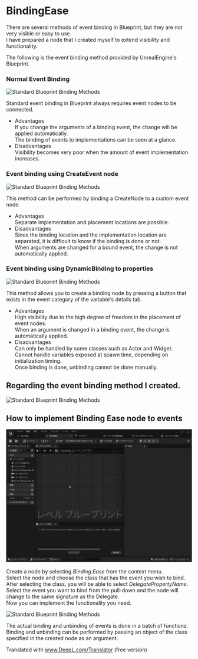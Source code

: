 # BindingEase

There are several methods of event binding in Blueprint, but they are not very visible or easy to use.  
I have prepared a node that I created myself to extend visibility and functionality.

The following is the event binding method provided by UnrealEngine's Blueprint.

### Normal Event Binding

![Standard Blueprint Binding Methods](https://media.githubusercontent.com/media/laycnc/UnrealBindingEase/image/Doc/Image/StandardBlueprintBindingMethods.png "Standard Blueprint Binding Methods")

Standard event binding in Blueprint always requires event nodes to be connected.  

* Advantages    
If you change the arguments of a binding event, the change will be applied automatically.  
The binding of events to implementations can be seen at a glance.  
* Disadvantages  
Visibility becomes very poor when the amount of event implementation increases.  

### Event binding using CreateEvent node

![Standard Blueprint Binding Methods](https://media.githubusercontent.com/media/laycnc/UnrealBindingEase/image/Doc/Image/CreateEventNodeMethod.png "Standard Blueprint Binding Methods")

This method can be performed by binding a CreateNode to a custom event node.  

* Advantages  
Separate implementation and placement locations are possible.  
* Disadvantages  
Since the binding location and the implementation location are separated, it is difficult to know if the binding is done or not.  
When arguments are changed for a bound event, the change is not automatically applied.  

### Event binding using DynamicBinding to properties

![Standard Blueprint Binding Methods](https://media.githubusercontent.com/media/laycnc/UnrealBindingEase/image/Doc/Image/DynamicBindingMethod.png "Standard Blueprint Binding Methods")

This method allows you to create a binding node by pressing a button that exists in the event category of the variable's details tab.  

* Advantages  
High visibility due to the high degree of freedom in the placement of event nodes.  
When an argument is changed in a binding event, the change is automatically applied.  
* Disadvantages  
Can only be handled by some classes such as Actor and Widget.  
Cannot handle variables exposed at spawn time, depending on initialization timing.  
Once binding is done, unbinding cannot be done manually.  



## Regarding the event binding method I created.

![Standard Blueprint Binding Methods](https://media.githubusercontent.com/media/laycnc/UnrealBindingEase/image/Doc/Image/BindingEaseMethod.png "Standard Blueprint Binding Methods")


## How to implement Binding Ease node to events  

![Standard Blueprint Binding Methods](https://raw.githubusercontent.com/laycnc/UnrealBindingEase/image/Doc/Image/BindingEase.gif "Standard Blueprint Binding Methods")

Create a node by selecting *Binding Ease* from the context menu.  
Select the node and choose the class that has the event you wish to bind.  
After selecting the class, you will be able to select *DelegatePropertyName*.  
Select the event you want to bind from the pull-down and the node will change to the same signature as the Delegate.  
Now you can implement the functionality you need.  

![Standard Blueprint Binding Methods](https://media.githubusercontent.com/media/laycnc/UnrealBindingEase/image/Doc/Image/BindingEaseRegisterAndUnregister.png "Standard Blueprint Binding Methods")

The actual binding and unbinding of events is done in a batch of functions.  
Binding and unbinding can be performed by passing an object of the class specified in the created node as an argument.

Translated with www.DeepL.com/Translator (free version)